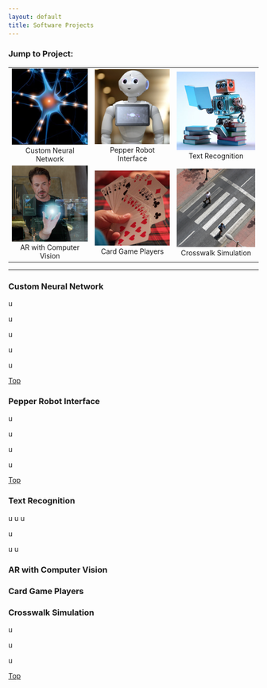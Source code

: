 ```yaml
---
layout: default
title: Software Projects
---
```


### [](#top)Jump to Project:

| | | |
|:-:|:-:|:-:|
| [![Programming a neural network from scratch](assets/neuron.png)](#neuron) <br> Custom Neural Network| [![](assets/pepper.png)](#pepper) <br> Pepper Robot Interface| [![](assets/readingRobot.png)](#readingRobot) <br> Text Recognition  |
| [![](assets/hologram.png)](#hologram) <br> AR with Computer Vision| [![](assets/cards.png)](#cards) <br> Card Game Players| [![](assets/crosswalk.png)](#crosswalk-simulation) <br> Crosswalk Simulation |






* * *
### [](#neuron)Custom Neural Network
u

u

u

u

u

[Top](#top)

### [](#pepper)Pepper Robot Interface
u

u

u

u

[Top](#top)

### [](#readingRobot)Text Recognition

u
u
u

u

u
u

### [](#hologram)AR with Computer Vision

### [](#cards)Card Game Players

### [](#crosswalk)Crosswalk Simulation

u


u

u

[Top](#top)
